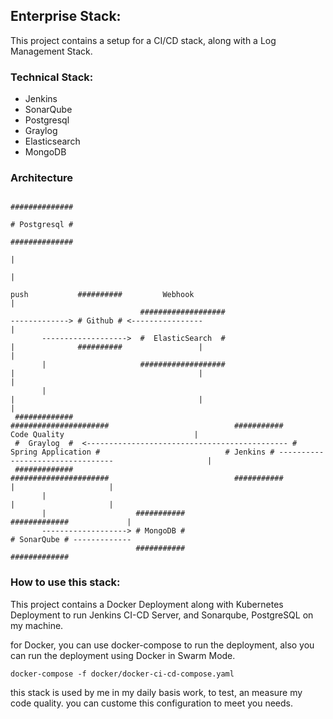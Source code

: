 ## Enterprise Stack:
This project contains a setup for a CI/CD stack, along with a Log Management Stack.

### Technical Stack:
* Jenkins
* SonarQube
* Postgresql
* Graylog
* Elasticsearch
* MongoDB


### Architecture
```
                                                                                                                                                                             ##############
                                                                                                                                                                             # Postgresql #
                                                                                                                                                                             ##############
                                                                                                                                                                                   |
                                                                                                                                                                                   |
                                                                          push           ##########         Webhook                                                                |
                             ###################                          -------------> # Github # <----------------                                                              |
       ------------------->  #  ElasticSearch  #                          |              ##########                 |                                                              |
       |                     ###################                          |                                         |                                                              |
       |                                                                  |                                         |                                                              |
 #############                                                 ######################                            ###########              Code Quality                             |
 #  Graylog  #  <--------------------------------------------- # Spring Application #                            # Jenkins # ---------------------------------                     |
 #############                                                 ######################                            ###########                                 |                     |
       |                                                                                                                                                     |                     |
       |                    ###########                                                                                                                  #############             |
       -------------------> # MongoDB #                                                                                                                  # SonarQube # -------------
                            ###########                                                                                                                  #############

```
### How to use this stack:
This project contains a Docker Deployment along with Kubernetes Deployment to run Jenkins CI-CD Server,
and Sonarqube, PostgreSQL on my machine.

for Docker, you can use docker-compose to run the deployment, also you can run the deployment using Docker in Swarm Mode.
```
docker-compose -f docker/docker-ci-cd-compose.yaml
```

this stack is used by me in my daily basis work, to test, an measure my code quality. you can custome this configuration to meet you needs.
